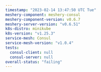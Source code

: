 ```yaml
---
timestamp: "2023-02-14 13:47:50 UTC Tue"
meshery-component: meshery-consul
meshery-component-version: v0.6.7
meshery-server-version: "v0.6.51"
k8s-distro: minikube
k8s-version: "v1.25.3"
service-mesh: Consul
service-mesh-version: "v1.0.4"
tests:
  consul-client: null
  consul-server: null
overall-status: "failing"
---
```

